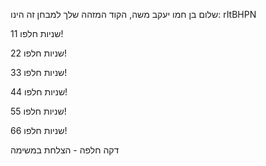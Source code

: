 
שלום בן חמו  יעקב משה, הקוד המזהה שלך למבחן זה הינו: rItBHPN

11 שניות חלפו!

22 שניות חלפו!

33 שניות חלפו!

44 שניות חלפו!

55 שניות חלפו!

66 שניות חלפו!

דקה חלפה - הצלחת במשימה

